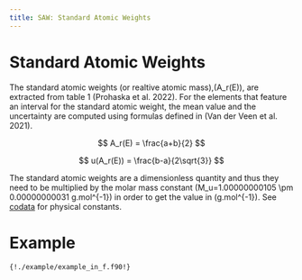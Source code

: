 ```yaml
---
title: SAW: Standard Atomic Weights
---
```


# Standard Atomic Weights

The standard atomic weights (or realtive atomic mass),\(A_r(E)\), 
are extracted from table 1 (Prohaska et al. 2022). For the elements
that feature an interval for the standard atomic weight, the mean value and the uncertainty are computed
using formulas defined in (Van der Veen et al. 2021).

$$ A_r(E) = \frac{a+b}{2} $$

$$ u(A_r(E)) = \frac{b-a}{2\sqrt{3}} $$

The standard atomic weights are a dimensionless quantity and thus they need to be multiplied by 
the molar mass constant \(M_u=1.00000000105 \pm 0.00000000031 g.mol^{-1}\) 
in order to get the value in \(g.mol^{-1}\). 
See [codata](https://milanskocic.github.io/codata-docs/) for physical constants.

# Example

```Fortran
{!./example/example_in_f.f90!}

```
